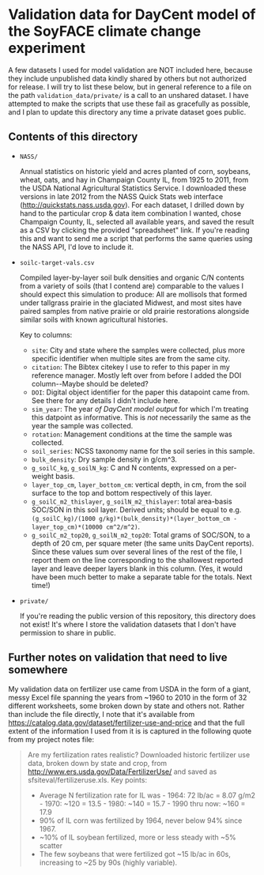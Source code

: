 # Validation data for DayCent model of the SoyFACE climate change experiment

A few datasets I used for model validation are NOT included here, because they include unpublished data kindly shared by others but not authorized for release. I will try to list these below, but in general reference to a file on the path `validation_data/private/` is a call to an unshared dataset. I have attempted to make the scripts that use these fail as gracefully as possible, and I plan to update this directory any time a private dataset goes public.

## Contents of this directory

* `NASS/`

	Annual statistics on historic yield and acres planted of corn, soybeans, wheat, oats, and hay in Champaign County IL, from 1925 to 2011, from the USDA National Agricultural Statistics Service. I downloaded these versions in late 2012 from the NASS Quick Stats web interface (http://quickstats.nass.usda.gov). For each dataset, I drilled down by hand to the particular crop & data item combination I wanted, chose Champaign County, IL, selected all available years, and saved the result as a CSV by clicking the provided "spreadsheet" link. If you're reading this and want to send me a script that performs the same queries using the NASS API, I'd love to include it.

* `soilc-target-vals.csv`

	Compiled layer-by-layer soil bulk densities and organic C/N contents from a variety of soils (that I contend are) comparable to the values I should expect this simulation to produce: All are mollisols that formed under tallgrass prairie in the glaciated Midwest, and most sites have paired samples from native prairie or old prairie restorations alongside similar soils with known agricultural histories.

	Key to columns:

	- `site`: City and state where the samples were collected, plus more specific identifier when multiple sites are from the same city.
	- `citation`: The Bibtex citekey I use to refer to this paper in my reference manager. Mostly left over from before I added the DOI column--Maybe should be deleted?
	- `DOI`: Digital object identifier for the paper this datapoint came from. See there for any details I didn't include here.
	- `sim_year`: The year *of DayCent model output* for which I'm treating this datpoint as informative. This is *not* necessarily the same as the year the sample was collected.
	- `rotation`: Management conditions at the time the sample was collected.
	- `soil_series`: NCSS taxonomy name for the soil series in this sample.
	- `bulk_density`: Dry sample density in g/cm^3.
	- `g_soilC_kg`, `g_soilN_kg`: C and N contents, expressed on a per-weight basis.
	- `layer_top_cm`, `layer_bottom_cm`: vertical depth, in cm, from the soil surface to the top and bottom respectively of this layer.
	- `g_soilC_m2_thislayer`, `g_soilN_m2_thislayer`: total area-basis SOC/SON in this soil layer. Derived units; should be equal to e.g. `(g_soilC_kg)/(1000 g/kg)*(bulk_density)*(layer_bottom_cm - layer_top_cm)*(10000 cm^2/m^2)`.
	- `g_soilC_m2_top20`, `g_soilN_m2_top20`: Total grams of SOC/SON, to a depth of 20 cm, per square meter (the same units DayCent reports). Since these values sum over several lines of the rest of the file, I report them on the line corresponding to the shallowest reported layer and leave deeper layers blank in this column. (Yes, it would have been much better to make a separate table for the totals. Next time!)

* `private/`

	If you're reading the public version of this repository, this directory does not exist! It's where I store the validation datasets that I don't have permission to share in public.

## Further notes on validation that need to live somewhere

My validation data on fertilizer use came from USDA in the form of a giant, messy Excel file spanning the years from ~1960 to 2010 in the form of 32 different worksheets, some broken down by state and others not. Rather than include the file directly, I note that it's available from https://catalog.data.gov/dataset/fertilizer-use-and-price and that the full extent of the information I used from it is is captured in the following quote from my project notes file:

> Are my fertilization rates realistic? Downloaded historic fertilizer use data, broken down by state and crop, from http://www.ers.usda.gov/Data/FertilizerUse/ and saved as sfsiteval/fertilizeruse.xls. Key points:
> * Average N fertilization rate for IL was
	- 1964: 72 lb/ac = 8.07 g/m2
	- 1970: ~120 = 13.5
	- 1980: ~140 = 15.7
	- 1990 thru now: ~160 = 17.9
> * 90% of IL corn was fertilized by 1964, never below 94% since 1967.
> * ~10% of IL soybean fertilized, more or less steady with ~5% scatter
> * The few soybeans that were fertilized got ~15 lb/ac in 60s, increasing to ~25 by 90s (highly variable).
